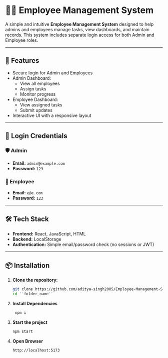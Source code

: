 # 🧑‍💼 Employee Management System

A simple and intuitive **Employee Management System** designed to help admins and employees manage tasks, view dashboards, and maintain records. This system includes separate login access for both Admin and Employee roles.

---

## 🚀 Features

- Secure login for Admin and Employees
- Admin Dashboard:
  - View all employees
  - Assign tasks
  - Monitor progress
- Employee Dashboard:
  - View assigned tasks
  - Submit updates
- Interactive UI with a responsive layout

---

## 🔐 Login Credentials

### 🛡️ Admin
- **Email:** `admin@example.com`  
- **Password:** `123`

### 👷 Employee
- **Email:** `e@e.com`  
- **Password:** `123`

---

## 🛠️ Tech Stack

- **Frontend:** React, JavaScript, HTML
- **Backend:** LocalStorage 
- **Authentication:** Simple email/password check (no sessions or JWT)

---

## 📦 Installation

1. **Clone the repository:**
   ```bash
   git clone https://github.com/aditya-singh2005/Employee-Management-System-.git
   cd ''folder_name''

2. **Install Dependencies**
   ```bash
    npm i

3. **Start the project**
   ```bash
   npm start
   
4. **Open Browser**
   ```bash
   http://localhost:5173
